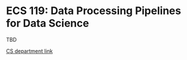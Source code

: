 # ECS 119: Data Processing Pipelines for Data Science

TBD

[CS department link](https://cs.ucdavis.edu/schedules-classes/ecs-119-data-processing-pipelines)
